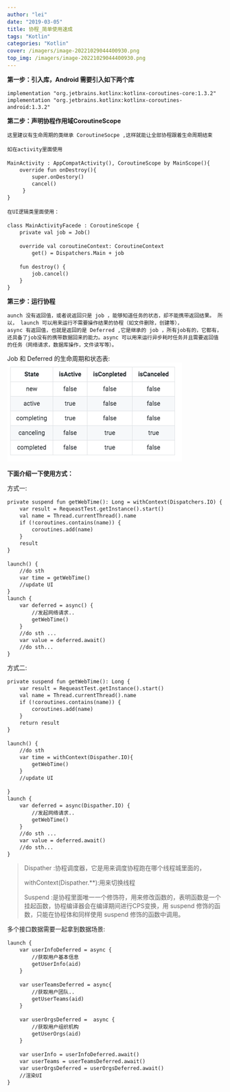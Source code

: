 ```yaml
---
author: "lei"
date: "2019-03-05"
title: 协程_简单使用速成
tags: "Kotlin"
categories: "Kotlin"
cover: /imagers/image-20221029044400930.png
top_img: /imagers/image-20221029044400930.png
---
```


**第一步：引入库，Android 需要引入如下两个库**
    
    implementation "org.jetbrains.kotlinx:kotlinx-coroutines-core:1.3.2"
    implementation "org.jetbrains.kotlinx:kotlinx-coroutines-android:1.3.2"

**第二步：声明协程作用域CoroutineScope**

    这里建议有生命周期的类继承 CoroutineSocpe ,这样就能让全部协程跟着生命周期结束
    
    如在activity里面使用
    
    MainActivity : AppCompatActivity(), CoroutineScope by MainScope(){
        override fun onDestroy(){
            super.onDestory()
            cancel()
         }
    }  
    
    在UI逻辑类里面使用：
    
    class MainActivityFacede : CoroutineScope {
        private val job = Job()
    
        override val coroutineContext: CoroutineContext
            get() = Dispatchers.Main + job
    
        fun destroy() {
            job.cancel()
        }
    }

**第三步：运行协程**

    aunch 没有返回值，或者说返回只是 job ，能够知道任务的状态，却不能携带返回结果。 所以， launch 可以用来运行不需要操作结果的协程（如文件删除，创建等），
    async 有返回值，也就是返回的是 Deferred ,它是继承的 job ，所有job有的，它都有，还具备了job没有的携带数据回来的能力。async 可以用来运行异步耗时任务并且需要返回值的任务（网络请求，数据库操作，文件读写等）。

 Job 和 Deferred 的生命周期和状态表:
   ![](imagers/03c10992.png)

**下面介绍一下使用方式：**

方式一:

    private suspend fun getWebTime(): Long = withContext(Dispatchers.IO) {
        var result = RequeastTest.getInstance().start()
        val name = Thread.currentThread().name
        if (!coroutines.contains(name)) {
            coroutines.add(name)
        }
        result
    }
    
    launch() {
        //do sth
        var time = getWebTime()
        //update UI
    }
    launch {
        var deferred = async() {
            //发起网络请求..
            getWebTime()
        }
        //do sth ...
        var value = deferred.await()
        //do sth...
    }

方式二:

    private suspend fun getWebTime(): Long {
        var result = RequeastTest.getInstance().start()
        val name = Thread.currentThread().name
        if (!coroutines.contains(name)) {
            coroutines.add(name)
        }
        return result
    }
    
    launch() {
        //do sth
        var time = withContext(Dispather.IO){
            getWebTime()
        }
        //update UI
        
    }
    launch {
        var deferred = async(Dispather.IO) {
            //发起网络请求..
            getWebTime()
        }
        //do sth ...
        var value = deferred.await()
        //do sth...
    }

>Dispather :协程调度器，它是用来调度协程跑在哪个线程城里面的，
>
>withContext(Dispather.**):用来切换线程
>
>Suspend :是协程里面唯一一个修饰符，用来修改函数的，表明函数是一个挂起函数，协程编译器会在编译期间进行CPS变换，用 suspend 修饰的函数，只能在协程体和同样使用 suspend 修饰的函数中调用。
>

多个接口数据需要一起拿到数据场景:

    launch {
        var userInfoDeferred = async {
            //获取用户基本信息
            getUserInfo(aid)
        }
    
        var userTeamsDeferred = async{
            //获取用户团队..
            getUserTeams(aid)
        }
        
        var userOrgsDeferred =  async {
            //获取用户组织机构
            getUserOrgs(aid)
        }
        
        var userInfo = userInfoDeferred.await()
        var userTeams = userTeamsDeferred.await()
        var userOrgsDeferred = userOrgsDeferred.await()
        //渲染UI 
    }